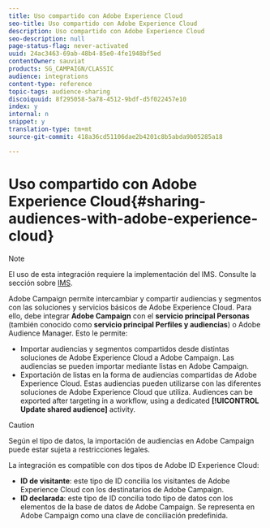 ```yaml
---
title: Uso compartido con Adobe Experience Cloud
seo-title: Uso compartido con Adobe Experience Cloud
description: Uso compartido con Adobe Experience Cloud
seo-description: null
page-status-flag: never-activated
uuid: 24ac3463-69ab-48b4-85e0-4fe1948bf5ed
contentOwner: sauviat
products: SG_CAMPAIGN/CLASSIC
audience: integrations
content-type: reference
topic-tags: audience-sharing
discoiquuid: 8f295058-5a78-4512-9bdf-d5f022457e10
index: y
internal: n
snippet: y
translation-type: tm+mt
source-git-commit: 418a36cd51106dae2b4201c8b5abda9b05285a18

---
```



# Uso compartido con Adobe Experience Cloud{#sharing-audiences-with-adobe-experience-cloud}

>[!NOTE]
>
>El uso de esta integración requiere la implementación del IMS. Consulte la sección sobre [IMS](../../integrations/using/about-adobe-id.md).

Adobe Campaign permite intercambiar y compartir audiencias y segmentos con las soluciones y servicios básicos de Adobe Experience Cloud. Para ello, debe integrar **Adobe Campaign** con el **servicio principal Personas** (también conocido como **servicio principal Perfiles y audiencias**) o Adobe Audience Manager. Esto le permite:

* Importar audiencias y segmentos compartidos desde distintas soluciones de Adobe Experience Cloud a Adobe Campaign. Las audiencias se pueden importar mediante listas en Adobe Campaign.
* Exportación de listas en la forma de audiencias
          compartidas de Adobe Experience Cloud. Estas audiencias pueden utilizarse con las diferentes soluciones de Adobe Experience Cloud
          que utiliza. Audiences can be exported after targeting in a workflow, using a dedicated **[!UICONTROL Update shared audience]** activity.

>[!CAUTION]
>
>Según el tipo de datos, la importación de audiencias en Adobe Campaign puede estar sujeta a restricciones legales.

La integración es compatible con dos tipos de Adobe ID Experience Cloud:

* **ID de visitante**: este tipo de ID concilia los visitantes de Adobe Experience Cloud con los destinatarios de Adobe Campaign.
* **ID declarada**: este tipo de ID concilia todo tipo de datos con los elementos de la base de datos de Adobe Campaign. Se representa en Adobe Campaign como una clave de conciliación predefinida.
